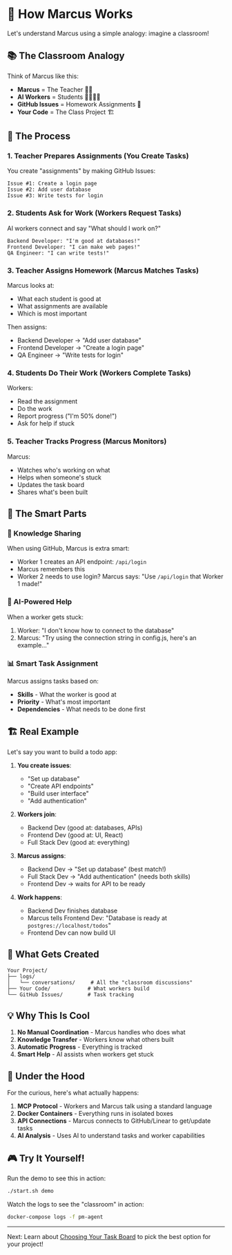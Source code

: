 # 🧠 How Marcus Works

Let's understand Marcus using a simple analogy: imagine a classroom!

## 📚 The Classroom Analogy

Think of Marcus like this:

- **Marcus** = The Teacher 👩‍🏫
- **AI Workers** = Students 👨‍🎓👩‍🎓
- **GitHub Issues** = Homework Assignments 📝
- **Your Code** = The Class Project 🏗️

## 🔄 The Process

### 1. Teacher Prepares Assignments (You Create Tasks)

You create "assignments" by making GitHub Issues:
```
Issue #1: Create a login page
Issue #2: Add user database
Issue #3: Write tests for login
```

### 2. Students Ask for Work (Workers Request Tasks)

AI workers connect and say "What should I work on?"

```
Backend Developer: "I'm good at databases!"
Frontend Developer: "I can make web pages!"
QA Engineer: "I can write tests!"
```

### 3. Teacher Assigns Homework (Marcus Matches Tasks)

Marcus looks at:
- What each student is good at
- What assignments are available
- Which is most important

Then assigns:
- Backend Developer → "Add user database"
- Frontend Developer → "Create a login page"
- QA Engineer → "Write tests for login"

### 4. Students Do Their Work (Workers Complete Tasks)

Workers:
- Read the assignment
- Do the work
- Report progress ("I'm 50% done!")
- Ask for help if stuck

### 5. Teacher Tracks Progress (Marcus Monitors)

Marcus:
- Watches who's working on what
- Helps when someone's stuck
- Updates the task board
- Shares what's been built

## 🎯 The Smart Parts

### 🧩 Knowledge Sharing

When using GitHub, Marcus is extra smart:

- Worker 1 creates an API endpoint: `/api/login`
- Marcus remembers this
- Worker 2 needs to use login? Marcus says: "Use `/api/login` that Worker 1 made!"

### 🤖 AI-Powered Help

When a worker gets stuck:
1. Worker: "I don't know how to connect to the database"
2. Marcus: "Try using the connection string in config.js, here's an example..."

### 📊 Smart Task Assignment

Marcus assigns tasks based on:
- **Skills** - What the worker is good at
- **Priority** - What's most important
- **Dependencies** - What needs to be done first

## 🏗️ Real Example

Let's say you want to build a todo app:

1. **You create issues**:
   - "Set up database"
   - "Create API endpoints"
   - "Build user interface"
   - "Add authentication"

2. **Workers join**:
   - Backend Dev (good at: databases, APIs)
   - Frontend Dev (good at: UI, React)
   - Full Stack Dev (good at: everything)

3. **Marcus assigns**:
   - Backend Dev → "Set up database" (best match!)
   - Full Stack Dev → "Add authentication" (needs both skills)
   - Frontend Dev → waits for API to be ready

4. **Work happens**:
   - Backend Dev finishes database
   - Marcus tells Frontend Dev: "Database is ready at `postgres://localhost/todos`"
   - Frontend Dev can now build UI

## 📁 What Gets Created

```
Your Project/
├── logs/
│   └── conversations/     # All the "classroom discussions"
├── Your Code/            # What workers build
└── GitHub Issues/        # Task tracking
```

## 💡 Why This Is Cool

1. **No Manual Coordination** - Marcus handles who does what
2. **Knowledge Transfer** - Workers know what others built
3. **Automatic Progress** - Everything is tracked
4. **Smart Help** - AI assists when workers get stuck

## 🔧 Under the Hood

For the curious, here's what actually happens:

1. **MCP Protocol** - Workers and Marcus talk using a standard language
2. **Docker Containers** - Everything runs in isolated boxes
3. **API Connections** - Marcus connects to GitHub/Linear to get/update tasks
4. **AI Analysis** - Uses AI to understand tasks and worker capabilities

## 🎮 Try It Yourself!

Run the demo to see this in action:

```bash
./start.sh demo
```

Watch the logs to see the "classroom" in action:
```bash
docker-compose logs -f pm-agent
```

---

Next: Learn about [Choosing Your Task Board](providers.md) to pick the best option for your project!